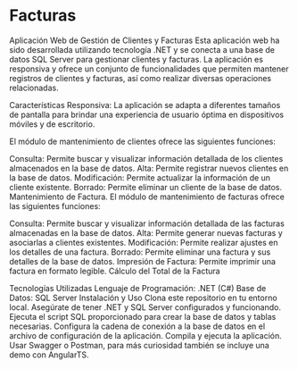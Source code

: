 # Facturas
Aplicación Web de Gestión de Clientes y Facturas
Esta aplicación web ha sido desarrollada utilizando tecnología .NET y se conecta a una base de datos SQL Server para gestionar clientes y facturas. La aplicación es responsiva y ofrece un conjunto de funcionalidades que permiten mantener registros de clientes y facturas, así como realizar diversas operaciones relacionadas.

Características
Responsiva: La aplicación se adapta a diferentes tamaños de pantalla para brindar una experiencia de usuario óptima en dispositivos móviles y de escritorio.

El módulo de mantenimiento de clientes ofrece las siguientes funciones:

Consulta: Permite buscar y visualizar información detallada de los clientes almacenados en la base de datos.
Alta: Permite registrar nuevos clientes en la base de datos.
Modificación: Permite actualizar la información de un cliente existente.
Borrado: Permite eliminar un cliente de la base de datos.
Mantenimiento de Factura.
El módulo de mantenimiento de facturas ofrece las siguientes funciones:

Consulta: Permite buscar y visualizar información detallada de las facturas almacenadas en la base de datos.
Alta: Permite generar nuevas facturas y asociarlas a clientes existentes.
Modificación: Permite realizar ajustes en los detalles de una factura.
Borrado: Permite eliminar una factura y sus detalles de la base de datos.
Impresión de Factura: Permite imprimir una factura en formato legible.
Cálculo del Total de la Factura


Tecnologías Utilizadas
Lenguaje de Programación: .NET (C#)
Base de Datos: SQL Server
Instalación y Uso
Clona este repositorio en tu entorno local.
Asegúrate de tener .NET y SQL Server configurados y funcionando.
Ejecuta el script SQL proporcionado para crear la base de datos y tablas necesarias.
Configura la cadena de conexión a la base de datos en el archivo de configuración de la aplicación.
Compila y ejecuta la aplicación.
Usar Swagger o Postman, para más curiosidad también se incluye una demo con AngularTS.
